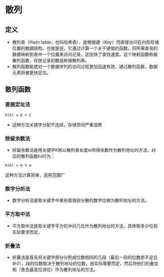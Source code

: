 # 散列
## 定义
* 散列表（Hash table，也叫哈希表），是根据键（Key）而直接访问在内存存储位置的数据结构。也就是说，它通过计算一个关于键值的函数，将所需查询的数据映射到表中一个位置来访问记录，这加快了查找速度。这个映射函数称做散列函数，存放记录的数组称做散列表。
* 散列函数能使对一个数据序列的访问过程更加迅速有效，通过散列函数，数据元素将被更快定位。
## 散列函数
### 直接定址法
    h(K) = K + C
  * 这种方法关键字分配不连续，存储空间严重浪费

### 除留余数法

   * 除留余数法是用关键字K除以散列表长度m所得余数作为散列地址的方法。对应的散列函数h(K)为：

    h(K) = K % m
   这种方法计算简单，适用范围广

### 数字分析法

  * 数字分析法是取关键字中某些取值较分散的数字位做为散列地址的方法。

### 平方取中法

  * 平方取中法是取关键字平方的中间几位作为散列地址的方法，具体取多少位视实际要求而定。

### 折叠法

  * 折叠法是首先将关键字部分分割成位数相同的几段（最后一段的位数若不足应补0），段的位数取决于散列地址的位数，由实际需要而定，然后将他们的叠加和（舍去最高位进位）作为散列地址的方法。

